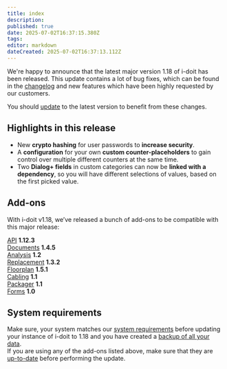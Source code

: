 ```yaml
---
title: index
description: 
published: true
date: 2025-07-02T16:37:15.380Z
tags: 
editor: markdown
dateCreated: 2025-07-02T16:37:13.112Z
---
```


We're happy to announce that the latest major version 1.18 of i-doit has been released. This update contains a lot of bug fixes, which can be found in the [changelog](../../changelogs/changelog-1.18.x/changelog-1.18.md) and new features which have been highly requested by our customers.

You should [update](../../../maintenance-and-operation/update.md) to the latest version to benefit from these changes.

Highlights in this release
--------------------------

*   New **crypto hashing** for user passwords to **increase security**.
*   A **configuration** for your own **custom counter-placeholders** to gain control over multiple different counters at the same time.
*   Two **Dialog+ fields** in custom categories can now be **linked with a dependency**, so you will have different selections of values, based on the first picked value.

Add-ons
-------

With i-doit v1.18, we’ve released a bunch of add-ons to be compatible with this major release:

[API](../../../i-doit-add-ons/api/index.md) **1.12.3**  
[Documents](../../../i-doit-add-ons/documents/index.md) **1.4.5**  
[Analysis](../../../i-doit-add-ons/analysis.md) **1.2**  
[Replacement](../../../i-doit-add-ons/replacement.md) **1.3.2**  
[Floorplan](../../../i-doit-add-ons/floorplan.md) **1.5.1**  
[Cabling](../../../i-doit-add-ons/cabling.md) **1.1**  
[Packager](../../../i-doit-add-ons/add-on-packager.md) **1.1**  
[Forms](../../../i-doit-add-ons/forms/index.md) **1.0**

System requirements
-------------------

Make sure, your system matches our [system requirements](../../../installation/system-requirements.md) before updating your instance of i-doit to 1.18 and you have created a [backup of all your data](../../../maintenance-and-operation/backup-and-recovery/index.md).  
If you are using any of the add-ons listed above, make sure that they are [up-to-date](../../../i-doit-add-ons/index.md) before performing the update.
